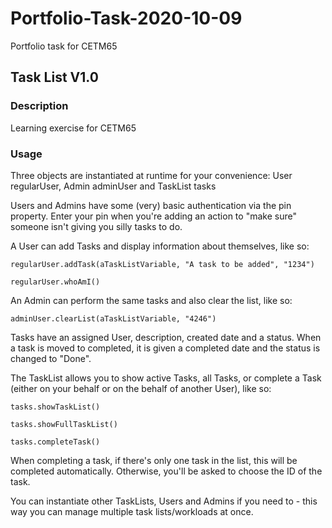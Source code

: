 # Portfolio-Task-2020-10-09
Portfolio task for CETM65


## Task List V1.0 

### Description
Learning exercise for CETM65

### Usage
Three objects are instantiated at runtime for your convenience: User regularUser, Admin adminUser and TaskList tasks

Users and Admins have some (very) basic authentication via the pin property. Enter your pin when you're adding an action to "make sure" someone isn't giving you silly tasks to do.

A User can add Tasks and display information about themselves, like so:

`regularUser.addTask(aTaskListVariable, "A task to be added", "1234")`

`regularUser.whoAmI()`

An Admin can perform the same tasks and also clear the list, like so:

`adminUser.clearList(aTaskListVariable, "4246")`

Tasks have an assigned User, description, created date and a status. When a task is moved to completed, it is given a completed date and the status is changed to "Done".

The TaskList allows you to show active Tasks, all Tasks, or complete a Task (either on your behalf or on the behalf of another User), like so:

`tasks.showTaskList()`

`tasks.showFullTaskList()`

`tasks.completeTask()`

When completing a task, if there's only one task in the list, this will be completed automatically. Otherwise, you'll be asked to choose the ID of the task.

You can instantiate other TaskLists, Users and Admins if you need to - this way you can manage multiple task lists/workloads at once.
